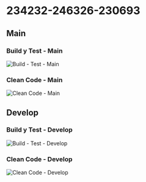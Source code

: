 # 234232-246326-230693

## Main

### Build y Test - Main
![Build - Test - Main](https://github.com/IngSoft-DA2/234232-246326-230693/actions/workflows/build-test.yml/badge.svg?branch=main&event=push)

### Clean Code - Main
![Clean Code - Main](https://github.com/IngSoft-DA2/234232-246326-230693/actions/workflows/code-analysis.yml/badge.svg?branch=main&event=push)

## Develop

### Build y Test - Develop
![Build - Test - Develop](https://github.com/IngSoft-DA2/234232-246326-230693/actions/workflows/build-test.yml/badge.svg?branch=develop&event=push)

### Clean Code - Develop
![Clean Code - Develop](https://github.com/IngSoft-DA2/234232-246326-230693/actions/workflows/code-analysis.yml/badge.svg?branch=develop&event=push)
